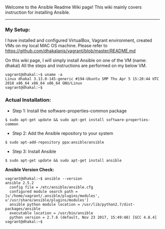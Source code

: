 Welcome to the Ansible Readme Wiki page!
This wiki mainly covers instruction for installing Ansible.

------------------------------------------------------------
### My Setup:
I have installed and configured VirtualBox, Vagrant environment, created VMs on my local MAC OS machine.
Please refer to https://github.com/dhakalanis/vagrant/blob/master/README.md

On this wiki page, I will simply install Ansible on one of the VM (name: dhakal)
All the steps and instructions are performed on my below VM.

```
vagrant@dhakal:~$ uname -a
Linux dhakal 3.13.0-145-generic #194-Ubuntu SMP Thu Apr 5 15:20:44 UTC 2018 x86_64 x86_64 x86_64 GNU/Linux
vagrant@dhakal:~$ 
```

### Actual Installation:

* Step 1: Install the software-properties-common package

`` $ sudo apt-get update && sudo apt-get install software-properties-common ``

* Step 2: Add the Ansible repository to your system

`` $ sudo apt-add-repository ppa:ansible/ansible ``

* Step 3: Install Ansible

`` $ sudo apt-get update && sudo apt-get install ansible ``

**Ansible Version Check:**
``` 
vagrant@dhakal:~$ ansible --version
ansible 2.5.2
  config file = /etc/ansible/ansible.cfg
  configured module search path = [u'/home/vagrant/.ansible/plugins/modules', u'/usr/share/ansible/plugins/modules']
  ansible python module location = /usr/lib/python2.7/dist-packages/ansible
  executable location = /usr/bin/ansible
  python version = 2.7.6 (default, Nov 23 2017, 15:49:48) [GCC 4.8.4]
vagrant@dhakal:~$ 
```


